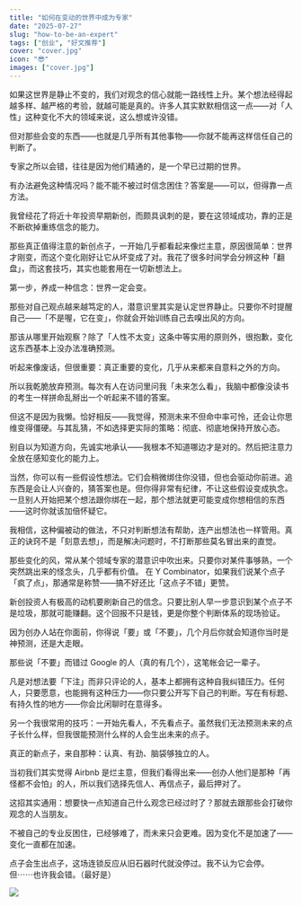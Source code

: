 ```yaml
---
title: "如何在变动的世界中成为专家"
date: "2025-07-27"
slug: "how-to-be-an-expert"
tags: ["创业", "好文推荐"]
cover: "cover.jpg"
icon: "😎"
images: ["cover.jpg"]
---
```

如果这世界是静止不变的，我们对观念的信心就能一路线性上升。某个想法经得起越多样、越严格的考验，就越可能是真的。许多人其实默默相信这一点——对「人性」这种变化不大的领域来说，这么想或许没错。



但对那些会变的东西——也就是几乎所有其他事物——你就不能再这样信任自己的判断了。



专家之所以会错，往往是因为他们精通的，是一个早已过期的世界。



有办法避免这种情况吗？能不能不被过时信念困住？答案是——可以，但得靠一点方法。



我曾经花了将近十年投资早期新创，而颇具讽刺的是，要在这领域成功，靠的正是不断砍掉重练信念的能力。



那些真正值得注意的新创点子，一开始几乎都看起来像烂主意，原因很简单：世界才刚变，而这个变化刚好让它从坏变成了对。我花了很多时间学会分辨这种「翻盘」，而这套技巧，其实也能套用在一切新想法上。



第一步，养成一种信念：世界一定会变。



那些对自己观点越来越笃定的人，潜意识里其实是认定世界静止。只要你不时提醒自己——「不是喔，它在变」，你就会开始训练自己去嗅出风的方向。



那该从哪里开始观察？除了「人性不太变」这条中等实用的原则外，很抱歉，变化这东西基本上没办法准确预测。



听起来像废话，但很重要：真正重要的变化，几乎从来都来自意料之外的方向。



所以我乾脆放弃预测。每次有人在访问里问我「未来怎么看」，我脑中都像没读书的考生一样拼命乱掰出一个听起来不错的答案。



但这不是因为我懒。恰好相反——我觉得，预测未来不但命中率可怜，还会让你思维变得僵硬。与其乱猜，不如选择更实际的策略：彻底、彻底地保持开放心态。



别自以为知道方向，先诚实地承认——我根本不知道哪边才是对的。然后把注意力全放在感知变化的能力上。



当然，你可以有一些假设性想法。它们会稍微绑住你没错，但也会驱动你前进。追东西是会让人兴奋的，猜答案也是。但你得非常有纪律，不让这些假设变成执念。
一旦别人开始把某个想法跟你绑在一起，那个想法就更可能变成你想相信的东西——这时你就该加倍怀疑它。



我相信，这种偏被动的做法，不只对判断想法有帮助，连产出想法也一样管用。真正的诀窍不是「刻意去想」，而是解决问题时，不打断那些莫名冒出来的直觉。



那些变化的风，常从某个领域专家的潜意识中吹出来。只要你对某件事够熟，一个突然跳出来的怪念头，几乎都有价值。
在 Y Combinator，如果我们说某个点子「疯了点」，那通常是称赞——搞不好还比「这点子不错」更赞。



新创投资人有极高的动机要刷新自己的信念。只要比别人早一步意识到某个点子不是垃圾，那就可能赚翻。这个回报不只是钱，更是你整个判断体系的现场验证。



因为创办人站在你面前，你得说「要」或「不要」，几个月后你就会知道你当时是神预测，还是大走眼。



那些说「不要」而错过 Google 的人（真的有几个），这笔帐会记一辈子。



凡是对想法要「下注」而非只评论的人，基本上都拥有这种自我纠错压力。任何人，只要愿意，也能拥有这种压力——你只要公开写下自己的判断。写在有标题、有持久性的地方——你会比闲聊时在意得多。



另一个我很常用的技巧：一开始先看人，不先看点子。虽然我们无法预测未来的点子长什么样，但我很能预测什么样的人会生出未来的点子。



真正的新点子，来自那种：认真、有劲、脑袋够独立的人。



当初我们其实觉得 Airbnb 是烂主意，但我们看得出来——创办人他们是那种「再怪都不会怕」的人，所以我们选择先信人、再信点子，最后押对了。



这招其实通用：想要快一点知道自己什么观念已经过时了？那就去跟那些会打破你观念的人当朋友。



不被自己的专业反困住，已经够难了，而未来只会更难。因为变化不是加速了——变化一直都在加速。



点子会生出点子，这场连锁反应从旧石器时代就没停过。我不认为它会停。
但⋯⋯也许我会错。（最好是）




![](https://prod-files-secure.s3.us-west-2.amazonaws.com/112d0858-5090-4d34-a606-b75eb8d65fd2/46476355-9cf3-4e99-9b7a-3531bc426380/1000202064.png?X-Amz-Algorithm=AWS4-HMAC-SHA256&X-Amz-Content-Sha256=UNSIGNED-PAYLOAD&X-Amz-Credential=ASIAZI2LB4667MHM4OHC%2F20250728%2Fus-west-2%2Fs3%2Faws4_request&X-Amz-Date=20250728T045816Z&X-Amz-Expires=3600&X-Amz-Security-Token=IQoJb3JpZ2luX2VjEF0aCXVzLXdlc3QtMiJGMEQCIGSJm%2Fkun4scyzR1iOlrq3%2FPR4wA4%2B7eHIe1CQHSgi5UAiBGlKe%2BdpdjwBDanLO9rSl6tjr%2BtgK6EoPvzLlZbucOACqIBAiF%2F%2F%2F%2F%2F%2F%2F%2F%2F%2F8BEAAaDDYzNzQyMzE4MzgwNSIMJbQc%2FRD74Zpab3jIKtwDB0P4aeyTFHL3XnINbd5mkdQBB86b1Dvw5feWLs5KLlfe5mpTumMMISHPYg2so1rvLNJxN0skruxSQ848HS237yApc7W2Qz%2BEHrd%2BEZbrdQB4kI65kqOtBg54%2FitZs%2BiY4%2BzBzi%2Fk4OnQ7JbEYcbYTrZVtZQ%2B0z060ClwYiDitWfaW14fE693TJZBNkig78Ghv131G0S%2BxBHB6BQ8BtegkZ0d5z57Lgdk8pTUEU%2Fom45VKWka3nUvHHZ9a50mJPnHXW8DJnH1eSD%2BZ7NJqFk%2FPWcplRQ1Uqu2DWyvpTBNY7FMPamSuO3FwzbIEqWVqSR3i2XZBOg%2BkAN21bE%2BaZamr0iU%2B9tGezqXnYsSeRnkvEQG2AV0FrSRUIXaRF5vBbvPqdwQ7YeW0UpaNrNlzC45roo%2BA8jcidgqkq8zRaOnBr1d%2Bo7Y6PxYC8PQMgQk7gL3jyCDpd7ids64LsVR6i%2FG6evDB7Ek4uD8kwWqxuRg0GE4T7IbOrDXi6U3D%2BrTWVTfxLp7RwowYfvNi32is2idvg2LWDG1bUY%2FgMhRAdAF%2BjyXr9T5V9CivhlF%2BPNnYiNg5fSPNj4pKHQaV2ElyOSJn21OngG6O9hINgibmEMMVcUWaRUq5Ues7VE3Efowg%2FebxAY6pgGFNRJWvLMUqEB2rCMqsn1ypKtyhg%2FKEYnhVFVYYRIAqkq7mlA1lf4zfevA4wodEqWaUs4aYC7IJAi%2FxCeTUh%2FpR61ZHsASPje7nudMmuHqulIIFfG%2B2%2B4vOJ41NdLtV9jR3Kh4SYy%2FppOVE9MSZY218ga66ZL6YJfwh4aMcLwcNpOFMhM8nb9detoZNt93%2Bvpr22iXHatoObwhRlIK3zjmJbOSVvka&X-Amz-Signature=a6fe0c2f6dac03354123bf23186d52e96afc85bcf6003284720ba5fe931edc61&X-Amz-SignedHeaders=host&x-amz-checksum-mode=ENABLED&x-id=GetObject)

